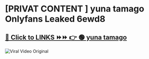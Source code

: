 
 # [PRIVAT CONTENT ] yuna tamago Onlyfans Leaked 6ewd8

## <h2><a href="https://clipsfans.com/yuna_tamago&ref=git">🔗 Click to LINKS ⏩⏩ 👉 🟢 yuna tamago </a></h2>

<a href="https://clipsfans.com/yuna_tamago&ref=git" rel="nofollow" data-target="animated-image.originalLink"><img src="https://i.ibb.co.com/xMMVF88/686577567.gif" alt="Viral Video Original" style="max-width: 100%; display: inline-block;" data-target="animated-image.originalImage"></a>

